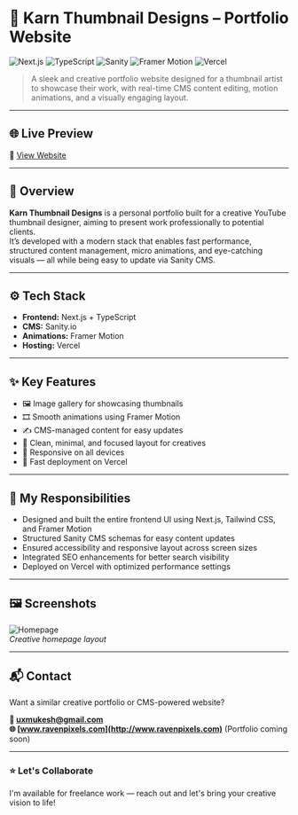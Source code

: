 # 🎨 Karn Thumbnail Designs – Portfolio Website

![Next.js](https://img.shields.io/badge/Next.js-000?style=for-the-badge&logo=next.js&logoColor=white) ![TypeScript](https://img.shields.io/badge/TypeScript-3178C6?style=for-the-badge&logo=typescript&logoColor=white) ![Sanity](https://img.shields.io/badge/Sanity-EF3E36?style=for-the-badge&logo=sanity&logoColor=white) ![Framer Motion](https://img.shields.io/badge/Framer%20Motion-EF3E36?style=for-the-badge&logo=framer&logoColor=white) ![Vercel](https://img.shields.io/badge/Vercel-000000?style=for-the-badge&logo=vercel&logoColor=white)

> A sleek and creative portfolio website designed for a thumbnail artist to showcase their work, with real-time CMS content editing, motion animations, and a visually engaging layout.

---

## 🌐 Live Preview

🔗 [View Website](https://karn-thumbnail-designs.vercel.app/)

---

## 📝 Overview

**Karn Thumbnail Designs** is a personal portfolio built for a creative YouTube thumbnail designer, aiming to present work professionally to potential clients.  
It’s developed with a modern stack that enables fast performance, structured content management, micro animations, and eye-catching visuals — all while being easy to update via Sanity CMS.

---

## ⚙️ Tech Stack

- **Frontend:** Next.js + TypeScript
- **CMS:** Sanity.io
- **Animations:** Framer Motion
- **Hosting:** Vercel

---

## ✨ Key Features

- 🖼️ Image gallery for showcasing thumbnails
- 🎞️ Smooth animations using Framer Motion
- ✍️ CMS-managed content for easy updates
- 🎯 Clean, minimal, and focused layout for creatives
- 📱 Responsive on all devices
- 🚀 Fast deployment on Vercel

---

## 💼 My Responsibilities

- Designed and built the entire frontend UI using Next.js, Tailwind CSS, and Framer Motion
- Structured Sanity CMS schemas for easy content updates
- Ensured accessibility and responsive layout across screen sizes
- Integrated SEO enhancements for better search visibility
- Deployed on Vercel with optimized performance settings

---

## 🖼️ Screenshots

![Homepage](./karn-thumbnail-designs.vercel.app_.png)  
_Creative homepage layout_

---

## 📬 Contact

Want a similar creative portfolio or CMS-powered website?

**📧 uxmukesh@gmail.com**  
**🌐 [www.ravenpixels.com](http://www.ravenpixels.com)** (Portfolio coming soon)

---

### ⭐ Let's Collaborate

I'm available for freelance work — reach out and let's bring your creative vision to life!

